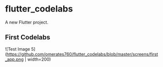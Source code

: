 # flutter_codelabs

A new Flutter project.

## First Codelabs
![Test Image 5](https://github.com/omerates760/flutter_codelabs/blob/master/screens/first_app.png | width=200)

